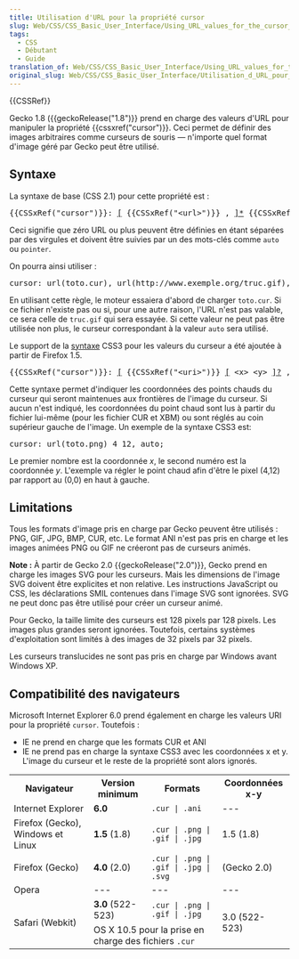```yaml
---
title: Utilisation d'URL pour la propriété cursor
slug: Web/CSS/CSS_Basic_User_Interface/Using_URL_values_for_the_cursor_property
tags:
  - CSS
  - Débutant
  - Guide
translation_of: Web/CSS/CSS_Basic_User_Interface/Using_URL_values_for_the_cursor_property
original_slug: Web/CSS/CSS_Basic_User_Interface/Utilisation_d_URL_pour_la_propriété_cursor
---
```

<div>{{CSSRef}}</div>

<p>Gecko 1.8 ({{geckoRelease("1.8")}} prend en charge des valeurs d'URL pour manipuler la propriété {{cssxref("cursor")}}. Ceci permet de définir des images arbitraires comme curseurs de souris — n'importe quel format d'image géré par Gecko peut être utilisé.</p>

<h2 id="Syntaxe">Syntaxe</h2>

<p>La syntaxe de base (CSS 2.1) pour cette propriété est :</p>

<pre class="syntaxbox">{{CSSxRef("cursor")}}: <a href="/en-US/docs/Web/CSS/Value_definition_syntax#brackets">[</a> {{CSSxRef("&lt;url&gt;")}} , <a href="/fr/docs/Web/CSS/Value_definition_syntax">]</a><a href="/fr/docs/Web/CSS/Value_definition_syntax">*</a> {{CSSxRef("cursor", "<var>&lt;keyword&gt;</var>", "#Valeurs")}}</pre>

<p>Ceci signifie que zéro URL ou plus peuvent être définies en étant séparées par des virgules et doivent être suivies par un des mots-clés comme <code>auto</code> ou <code>pointer</code>.</p>

<p>On pourra ainsi utiliser :</p>

<pre class="brush: css">cursor: url(toto.cur), url(http://www.exemple.org/truc.gif), auto;
</pre>

<p>En utilisant cette règle, le moteur essaiera d'abord de charger <code>toto.cur</code>. Si ce fichier n'existe pas ou si, pour une autre raison, l'URL n'est pas valable, ce sera celle de <code>truc.gif</code> qui sera essayée. Si cette valeur ne peut pas être utilisée non plus, le curseur correspondant à la valeur <code>auto</code> sera utilisé.</p>

<p>Le support de la <a href="https://www.w3.org/TR/css3-ui/#cursor">syntaxe</a> CSS3 pour les valeurs du curseur a été ajoutée à partir de Firefox 1.5.</p>

<pre class="syntaxbox">{{CSSxRef("cursor")}}: <a href="/en-US/docs/Web/CSS/Value_definition_syntax#brackets">[</a> {{CSSxRef("&lt;uri&gt;")}} <a href="/en-US/docs/Web/CSS/Value_definition_syntax#brackets">[</a> &lt;x&gt; &lt;y&gt; <a href="/fr/docs/Web/CSS/Value_definition_syntax">]</a><a href="/fr/docs/Web/CSS/Value_definition_syntax">?</a> , <a href="/fr/docs/Web/CSS/Value_definition_syntax">]</a><a href="/fr/docs/Web/CSS/Value_definition_syntax">*</a> {{CSSxRef("cursor", "<var>&lt;keyword&gt;</var>", "#Valeurs")}}
</pre>

<p>Cette syntaxe permet d'indiquer les coordonnées des points chauds du curseur qui seront maintenues aux frontières de l'image du curseur. Si aucun n'est indiqué, les coordonnées du point chaud sont lus à partir du fichier lui-même (pour les fichier CUR et XBM) ou sont réglés au coin supérieur gauche de l'image. Un exemple de la syntaxe CSS3 est:</p>

<pre class="eval">cursor: url(toto.png) 4 12, auto;
</pre>

<p>Le premier nombre est la coordonnée <var>x</var>, le second numéro est la coordonnée <var>y</var>. L'exemple va régler le point chaud afin d'être le pixel (4,12) par rapport au (0,0) en haut à gauche.</p>

<h2 id="Limitations">Limitations</h2>

<p>Tous les formats d'image pris en charge par Gecko peuvent être utilisés : PNG, GIF, JPG, BMP, CUR, etc. Le format ANI n'est pas pris en charge et les images animées PNG ou GIF ne créeront pas de curseurs animés.</p>

<div class="note">
<p><strong>Note :</strong> À partir de Gecko 2.0 {{geckoRelease("2.0")}}, Gecko prend en charge les images SVG pour les curseurs. Mais les dimensions de l'image SVG doivent être explicites et non relative. Les instructions JavaScript ou CSS, les déclarations SMIL contenues dans l'image SVG sont ignorées. SVG ne peut donc pas être utilisé pour créer un curseur animé.</p>
</div>

<p>Pour Gecko, la taille limite des curseurs est 128 pixels par 128 pixels. Les images plus grandes seront ignorées. Toutefois, certains systèmes d'exploitation sont limités à des images de 32 pixels par 32 pixels.</p>

<p>Les curseurs translucides ne sont pas pris en charge par Windows avant Windows XP.</p>

<h2 id="Compatibilité_des_navigateurs">Compatibilité des navigateurs</h2>

<p>Microsoft Internet Explorer 6.0 prend également en charge les valeurs URI pour la propriété <code>cursor</code>. Toutefois :</p>

<ul>
 <li>IE ne prend en charge que les formats CUR et ANI</li>
 <li>IE ne prend pas en charge la syntaxe CSS3 avec les coordonnées x et y. L'image du curseur et le reste de la propriété sont alors ignorés.</li>
</ul>

<table class="standard-table">
 <tbody>
  <tr>
   <th>Navigateur</th>
   <th>Version minimum</th>
   <th>Formats</th>
   <th>Coordonnées x-y</th>
  </tr>
  <tr>
   <td>Internet Explorer</td>
   <td><strong>6.0</strong></td>
   <td><code>.cur | .ani</code></td>
   <td>---</td>
  </tr>
  <tr>
   <td>Firefox (Gecko), Windows et Linux</td>
   <td><strong>1.5</strong> (1.8)</td>
   <td><code>.cur | .png | .gif | .jpg</code></td>
   <td>1.5 (1.8)</td>
  </tr>
  <tr>
   <td>Firefox (Gecko)</td>
   <td><strong>4.0</strong> (2.0)</td>
   <td><code>.cur | .png | .gif | .jpg | .svg</code></td>
   <td>(Gecko 2.0)</td>
  </tr>
  <tr>
   <td>Opera</td>
   <td>---</td>
   <td>---</td>
   <td>---</td>
  </tr>
  <tr>
   <td rowspan="2">Safari (Webkit)</td>
   <td><strong>3.0</strong> (522-523)</td>
   <td><code>.cur | .png | .gif | .jpg</code></td>
   <td rowspan="2">3.0 (522-523)</td>
  </tr>
  <tr>
   <td colspan="2">OS X 10.5 pour la prise en charge des fichiers <code>.cur</code></td>
  </tr>
 </tbody>
</table>

